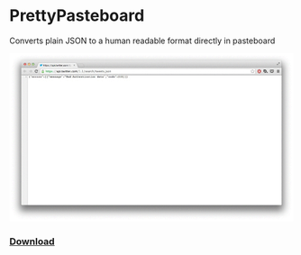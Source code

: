 # PrettyPasteboard

Converts plain JSON to a human readable format directly in pasteboard

![demo](https://raw.githubusercontent.com/AlexDenisov/PrettyPasteboard/master/demo.gif)

### [Download](https://github.com/AlexDenisov/PrettyPasteboard/releases/download/0.1.0/PrettyPasteboard.zip)

